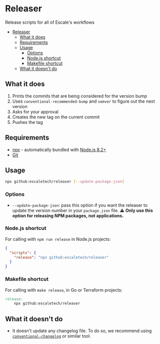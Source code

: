 # Releaser
Release scripts for all of Escale's workflows

- [Releaser](#releaser)
  - [What it does](#what-it-does)
  - [Requirements](#requirements)
  - [Usage](#usage)
    - [Options](#options)
    - [Node.js shortcut](#nodejs-shortcut)
    - [Makefile shortcut](#makefile-shortcut)
  - [What it doesn't do](#what-it-doesnt-do)

## What it does

1. Prints the commits that are being considered for the version bump
2. Uses `conventional-recommended-bump` and `semver` to figure out the next version
3. Asks for your approval
4. Creates the new tag on the current commit
5. Pushes the tag

## Requirements

* [npx](https://www.npmjs.com/package/npx) - automatically bundled with [Node.js 8.2+](https://nodejs.org/en/)
* [Git](https://git-scm.com/)

## Usage

```sh
npx github:escaletech/releaser [--update-package-json]
```

### Options
* `--update-package-json`: pass this option if you want the releaser to update the version number in your `package.json` file. ⚠️ **Only use this option for releasing NPM packages, not applications.**

### Node.js shortcut

For calling with `npm run release` in Node.js projects:
```json
{
  "scripts": {
    "release": "npx github:escaletech/releaser"
  }
}
```

### Makefile shortcut

For calling with `make release`, in Go or Terraform projects:
```makefile
release:
	npx github:escaletech/releaser
```


## What it doesn't do

* It doesn't update any changelog file. To do so, we recommend using [`conventional-changelog`](https://github.com/conventional-changelog/conventional-changelog) or similar tool.

